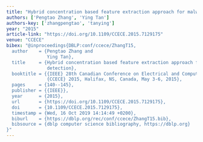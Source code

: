 ```yaml
---
title: "Hybrid concentration based feature extraction approach for malware detection"
authors: ['Pengtao Zhang', 'Ying Tan']
authors-key: ['zhangpengtao', 'tanying']
year: "2015"
article-link: "https://doi.org/10.1109/CCECE.2015.7129175"
venue: "CCECE"
bibex: "@inproceedings{DBLP:conf/ccece/ZhangT15,
  author    = {Pengtao Zhang and
               Ying Tan},
  title     = {Hybrid concentration based feature extraction approach for malware
               detection},
  booktitle = {{IEEE} 28th Canadian Conference on Electrical and Computer Engineering,
               {CCECE} 2015, Halifax, NS, Canada, May 3-6, 2015},
  pages     = {140--145},
  publisher = {{IEEE}},
  year      = {2015},
  url       = {https://doi.org/10.1109/CCECE.2015.7129175},
  doi       = {10.1109/CCECE.2015.7129175},
  timestamp = {Wed, 16 Oct 2019 14:14:49 +0200},
  biburl    = {https://dblp.org/rec/conf/ccece/ZhangT15.bib},
  bibsource = {dblp computer science bibliography, https://dblp.org}
}"
---
```

